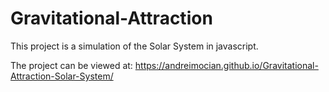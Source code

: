 # Gravitational-Attraction

This project is a simulation of the Solar System in javascript.

The project can be viewed at: https://andreimocian.github.io/Gravitational-Attraction-Solar-System/